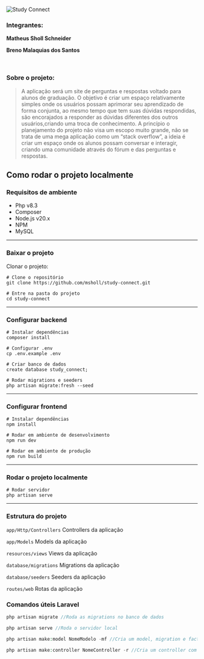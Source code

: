 ![Study Connect](http://www.studyconnect.online/study_connect.svg)


### **Integrantes:**
**Matheus Sholl Schneider**

**Breno Malaquias dos Santos**


&nbsp;
### Sobre o projeto:
> A aplicação será um site de perguntas e respostas voltado para alunos de graduação. O objetivo é criar um espaço relativamente simples onde os usuários possam aprimorar seu aprendizado de forma conjunta, ao mesmo tempo que tem suas dúvidas respondidas, são encorajados a responder as dúvidas diferentes dos outros usuários,criando uma troca de conhecimento. A princípio o planejamento do projeto não visa um escopo muito grande, não se trata de uma mega aplicação como um “stack overflow”, a ideia é criar um espaço onde os alunos possam conversar e interagir, criando uma comunidade através do fórum e das perguntas e respostas.

## Como rodar o projeto localmente

### Requisitos de ambiente
- Php v8.3
- Composer
- Node.js v20.x
- NPM
- MySQL
- ---

### Baixar o projeto
Clonar o projeto:
``` 
# Clone o repositório
git clone https://github.com/msholl/study-connect.git

# Entre na pasta do projeto
cd study-connect
```
---
### Configurar backend
```
# Instalar dependências
composer install

# Configurar .env
cp .env.example .env

# Criar banco de dados
create database study_connect;

# Rodar migrations e seeders
php artisan migrate:fresh --seed
```
---
### Configurar frontend
```
# Instalar dependências
npm install

# Rodar em ambiente de desenvolvimento
npm run dev

# Rodar em ambiente de produção
npm run build
```
---

### Rodar o projeto localmente

```
# Rodar servidor
php artisan serve
```
---

### Estrutura do projeto
`app/Http/Controllers` Controllers da aplicação

`app/Models` Models da aplicação

`resources/views` Views da aplicação

`database/migrations` Migrations da aplicação

`database/seeders` Seeders da aplicação

`routes/web` Rotas da aplicação

### Comandos úteis Laravel

```php
php artisan migrate //Roda as migrations no banco de dados

php artisan serve //Roda o servidor local

php artisan make:model NomeModelo -mf //Cria um model, migration e factory

php artisan make:controller NomeController -r //Cria um controller com recurso
```











